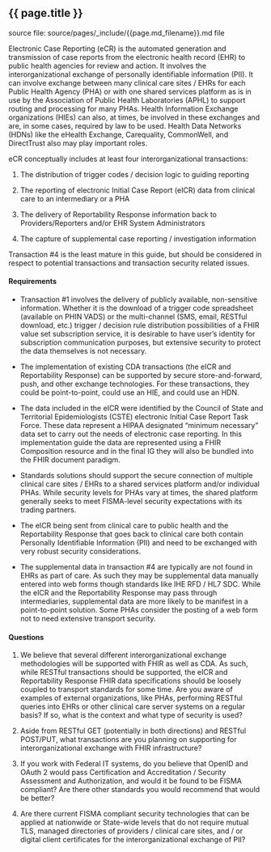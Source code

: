 ## {{ page.title }}

<!-- { :.no_toc } -->

<!-- TOC  the css styling for this is \pages\assets\css\project.css under 'markdown-toc'-->

<!-- * Do not remove this line (it will not be displayed)
{:toc} -->


<!-- end TOC -->


source file: source/pages/\_include/{{page.md_filename}}.md  file


Electronic Case Reporting (eCR) is the automated generation and
transmission of case reports from the electronic health record (EHR) to
public health agencies for review and action. It involves the
interorganizational exchange of personally identifiable information
(PII). It can involve exchange between many clinical care sites / EHRs
for each Public Health Agency (PHA) or with one shared services platform
as is in use by the Association of Public Health Laboratories (APHL) to
support routing and processing for many PHAs. Health Information
Exchange organizations (HIEs) can also, at times, be involved in these
exchanges and are, in some cases, required by law to be used. Health
Data Networks (HDNs) like the eHealth Exchange, Carequality, CommonWell,
and DirectTrust also may play important roles.

eCR conceptually includes at least four interorganizational
transactions:

1)  The distribution of trigger codes / decision logic to guiding
    reporting

2)  The reporting of electronic Initial Case Report (eICR) data from
    clinical care to an intermediary or a PHA

3)  The delivery of Reportability Response information back to
    Providers/Reporters and/or EHR System Administrators

4)  The capture of supplemental case reporting / investigation
    information

Transaction \#4 is the least mature in this guide, but should be
considered in respect to potential transactions and transaction security
related issues.

#### Requirements

  - Transaction \#1 involves the delivery of publicly available,
    non-sensitive information. Whether it is the download of a trigger
    code spreadsheet (available on PHIN VADS) or the multi-channel (SMS,
    email, RESTful download, etc.) trigger / decision rule distribution
    possibilities of a FHIR value set subscription service, it is
    desirable to have user’s identity for subscription communication
    purposes, but extensive security to protect the data themselves is
    not necessary.

  - The implementation of existing CDA transactions (the eICR and
    Reportability Response) can be supported by secure
    store-and-forward, push, and other exchange technologies. For these
    transactions, they could be point-to-point, could use an HIE, and
    could use an HDN.

  - The data included in the eICR were identified by the Council of
    State and Territorial Epidemiologists (CSTE) electronic Initial Case
    Report Task Force. These data represent a HIPAA designated “minimum
    necessary” data set to carry out the needs of electronic case
    reporting. In this implementation guide the data are represented
    using a FHIR Composition resource and in the final IG they will also
    be bundled into the FHIR document paradigm.

  - Standards solutions should support the secure connection of multiple
    clinical care sites / EHRs to a shared services platform and/or
    individual PHAs. While security levels for PHAs vary at times, the
    shared platform generally seeks to meet FISMA-level security
    expectations with its trading partners.

  - The eICR being sent from clinical care to public health and the
    Reportability Response that goes back to clinical care both contain
    Personally Identifiable Information (PII) and need to be exchanged
    with very robust security considerations.

  - The supplemental data in transaction \#4 are typically are not found
    in EHRs as part of care. As such they may be supplemental data
    manually entered into web forms though standards like IHE RFD / HL7
    SDC. While the eICR and the Reportability Response may pass through
    intermediaries, supplemental data are more likely to be manifest in
    a point-to-point solution. Some PHAs consider the posting of a web
    form not to need extensive transport security.

#### Questions

1)  We believe that several different interorganizational exchange
    methodologies will be supported with FHIR as well as CDA. As such,
    while RESTful transactions should be supported, the eICR and
    Reportability Response FHIR data specifications should be loosely
    coupled to transport standards for some time. Are you aware of
    examples of external organizations, like PHAs, performing RESTful
    queries into EHRs or other clinical care server systems on a regular
    basis? If so, what is the context and what type of security is used?

2)  Aside from RESTful GET (potentially in both directions) and RESTful
    POST/PUT, what transactions are you planning on supporting for
    interorganizational exchange with FHIR infrastructure?

3)  If you work with Federal IT systems, do you believe that OpenID and
    OAuth 2 would pass Certification and Accreditation / Security
    Assessment and Authorization, and would it be found to be FISMA
    compliant? Are there other standards you would recommend that would
    be better?

4)  Are there current FISMA compliant security technologies that can be
    applied at nationwide or State-wide levels that do not require
    mutual TLS, managed directories of providers / clinical care sites,
    and / or digital client certificates for the interorganizational
    exchange of PII?
